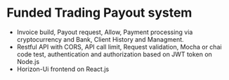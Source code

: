 # Funded Trading Payout system 
* Invoice build, Payout request, Allow, Payment processing via cryptocurrency and Bank, Client History and Managment.
* Restful API with  CORS, API call limit, Request validation, Mocha or chai code test, authentication and authorization based on JWT token on Node.js
* Horizon-Ui frontend on React.js